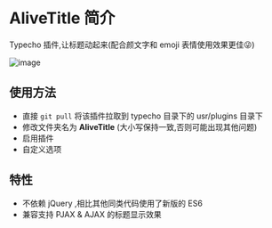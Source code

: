 # AliveTitle 简介

  Typecho 插件,让标题动起来(配合颜文字和 emoji 表情使用效果更佳😜)

  ![image](https://user-images.githubusercontent.com/80263760/184079283-2e8a4dd2-190d-4d6c-bab3-876a58a14e59.png)

## 使用方法

- 直接 `git pull` 将该插件拉取到 typecho 目录下的 usr/plugins 目录下
- 修改文件夹名为 **AliveTitle** (大小写保持一致,否则可能出现其他问题)
- 启用插件
- 自定义选项

## 特性

- 不依赖 jQuery ,相比其他同类代码使用了新版的 ES6
- 兼容支持 PJAX & AJAX 的标题显示效果
